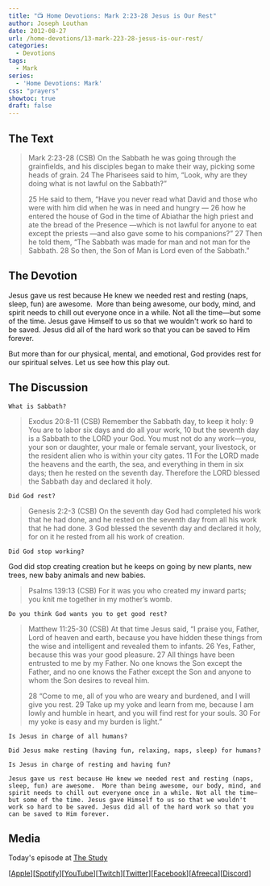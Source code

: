 ```yaml
---
title: "📺 Home Devotions: Mark 2:23-28 Jesus is Our Rest"
author: Joseph Louthan
date: 2012-08-27
url: /home-devotions/13-mark-223-28-jesus-is-our-rest/
categories:
  - Devotions
tags:
  - Mark
series:
  - 'Home Devotions: Mark'
css: "prayers"
showtoc: true
draft: false
---
```

## The Text

>Mark 2:23-28 (CSB) On the Sabbath he was going through the grainfields, and his disciples began to make their way, picking some heads of grain. 24 The Pharisees said to him, “Look, why are they doing what is not lawful on the Sabbath?”
>
>25 He said to them, “Have you never read what David and those who were with him did when he was in need and hungry — 26 how he entered the house of God in the time of Abiathar the high priest and ate the bread of the Presence —which is not lawful for anyone to eat except the priests —and also gave some to his companions?” 27 Then he told them, “The Sabbath was made for man and not man for the Sabbath. 28 So then, the Son of Man is Lord even of the Sabbath.”

## The Devotion

Jesus gave us rest because He knew we needed rest and resting (naps, sleep, fun) are awesome.  More than being awesome, our body, mind, and spirit needs to chill out everyone once in a while. Not all the time—but some of the time. Jesus gave Himself to us so that we wouldn't work so hard to be saved. Jesus did all of the hard work so that you can be saved to Him forever.

But more than for our physical, mental, and emotional, God provides rest for our spiritual selves. Let us see how this play out.

## The Discussion

```text
What is Sabbath?
```

>Exodus 20:8-11 (CSB) Remember the Sabbath day, to keep it holy: 9 You are to labor six days and do all your work, 10 but the seventh day is a Sabbath to the LORD your God. You must not do any work—you, your son or daughter, your male or female servant, your livestock, or the resident alien who is within your city gates. 11 For the LORD made the heavens and the earth, the sea, and everything in them in six days; then he rested on the seventh day. Therefore the LORD blessed the Sabbath day and declared it holy.

```text
Did God rest?
```

>Genesis 2:2-3 (CSB) On the seventh day God had completed his work that he had done, and he rested on the seventh day from all his work that he had done. 3 God blessed the seventh day and declared it holy, for on it he rested from all his work of creation.

```text
Did God stop working?
```

God did stop creating creation but he keeps on going by new plants, new trees, new baby animals and new babies.

>Psalms 139:13 (CSB) For it was you who created my inward parts;  
>you knit me together in my mother’s womb.

```text
Do you think God wants you to get good rest?
```

>Matthew 11:25-30 (CSB) At that time Jesus said, “I praise you, Father, Lord of heaven and earth, because you have hidden these things from the wise and intelligent and revealed them to infants. 26 Yes, Father, because this was your good pleasure. 27 All things have been entrusted to me by my Father. No one knows the Son except the Father, and no one knows the Father except the Son and anyone to whom the Son desires to reveal him.
>
>28 “Come to me, all of you who are weary and burdened, and I will give you rest. 29 Take up my yoke and learn from me, because I am lowly and humble in heart, and you will find rest for your souls. 30 For my yoke is easy and my burden is light.”

```text
Is Jesus in charge of all humans?

Did Jesus make resting (having fun, relaxing, naps, sleep) for humans?

Is Jesus in charge of resting and having fun?

Jesus gave us rest because He knew we needed rest and resting (naps, sleep, fun) are awesome.  More than being awesome, our body, mind, and spirit needs to chill out everyone once in a while. Not all the time—but some of the time. Jesus gave Himself to us so that we wouldn't work so hard to be saved. Jesus did all of the hard work so that you can be saved to Him forever.
```

## Media

Today's episode at [The Study](http://study.theologic.us/podcast/home-devotions-mark-223-28-jesus-is-our-rest)

\[[Apple](https://podcasts.apple.com/us/podcast/the-study/id1557102127)\]\[[Spotify](https://open.spotify.com/show/0Xs5qsNvWePyRqcmtOTPkR)\]\[[YouTube](http://youtube.theologic.us)\]\[[Twitch](http://twitch.theologic.us)\]\[[Twitter](https://twitter.com/theologic_us)\]\[[Facebook](https://www.facebook.com/groups/462231051477464)\]\[[Afreeca](https://bj.afreecatv.com/theologicus)\]\[[Discord](http://discord.theologic.us)\]
